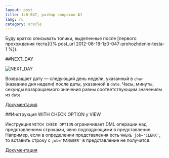 ```yaml
---
layout: post
title: 1z0-047, разбор вопросов №1 
lang: ru
category: oracle
---
```


Буду кратко описывать топики, выделенные после 
[первого прохождения теста]({% post_url 2012-06-18-1z0-047-prohozhdenie-testa-1 %}).

##NEXT_DAY

![NEXT_DAY](http://docs.oracle.com/cd/B19306_01/server.102/b14200/img/next_day.gif)

Возвращает дату — следующий день недели, указанный в `char` (название дня недели) после 
даты, указанной в `date`. Часы, минуты, секунды возвращаемого значения равны соответствующим 
значениям из `date`.

[Документация](http://docs.oracle.com/cd/B19306_01/server.102/b14200/functions093.htm)

##Инструкция WITH CHECK OPTION у VIEW

Инструкция `WITCH CHECK OPTION` ограничивает DML операции над представлением 
строками, явно подпадающими в представление. Например, если в определении 
представления есть `WHERE job='CLERK'`, то вставить строку с `job='MANAGER'` в 
представление не получится.

[Документация](http://docs.oracle.com/cd/B19306_01/server.102/b14200/statements_8004.htm#i2117836)
